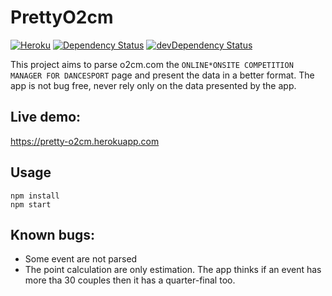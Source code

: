 # PrettyO2cm
[![Heroku](https://heroku-badge.herokuapp.com/?app=pretty-o2cm&style=flat)](http://pretty-o2cm.herokuapp.com/)
[![Dependency Status](https://david-dm.org/bpatrik/pretty-o2cm.svg)](https://david-dm.org/bpatrik/pretty-o2cm)
[![devDependency Status](https://david-dm.org/bpatrik/pretty-o2cm/dev-status.svg)](https://david-dm.org/bpatrik/pretty-o2cm#info=devDependencies)

This project aims to parse o2cm.com the `ONLINE*ONSITE COMPETITION MANAGER FOR DANCESPORT` page and present the data in a better format.
The app is not bug free, never rely only on the data presented by the app.

## Live demo:
https://pretty-o2cm.herokuapp.com

## Usage
```shell
npm install
npm start
```

## Known bugs:
- Some event are not parsed
- The point calculation are only estimation. The app thinks if an event has more tha 30 couples then it has a quarter-final too. 
